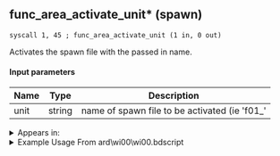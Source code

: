 ## func_area_activate_unit* (spawn)

`syscall 1, 45 ; func_area_activate_unit (1 in, 0 out)`

Activates the spawn file with the passed in name.

#### Input parameters
| Name | Type | Description
|------|------|------------
| unit   | string   | name of spawn file to be activated (ie 'f01_'




<details>
	<summary>Appears in:</summary>
| filename | Entity (obj)
|----------|-------------
| ard\wi00\wi00.bdscript       |           

</details>

<details>
	<summary>Example Usage From ard\wi00\wi00.bdscript</summary>
```plaintext
TR3:
 pushImm 13318
 syscall 0, 15 ; trap_progress_check_flag (1 in, 1 out)
 jz L27
 pushFromPAi L180 ; ___ai 'c02_' (L180)
 syscall 1, 45 ; func_area_activate_unit (1 in, 0 out)
 jmp L31
```
</details>

